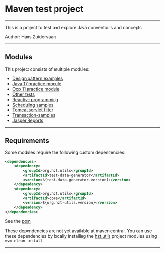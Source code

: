 # Maven test project

---

This is a project to test and explore Java conventions and concepts

Author: Hans Zuidervaart

---

## Modules
This project consists of multiple modules:
- [Design pattern examples](design-patterns-examples/README.md)
- [Java 17 practice module](java-17-practice-module/README.md)
- [Ocp 11 practice module](ocp-11-practice-module/README.md)
- [Other tests](other-tests/README.md)
- [Reactive programming](reactive-streams/README.md)
- [Scheduling samples](scheduling-samples/README.md)
- [Tomcat servlet filter](java-web/README.md)
- [Transaction-samples](transaction-samples/README.md)
- [Jasper Reports](jasper-reports/README.md)

---

## Requirements
Some modules require the following custom dependencies:
```xml
<dependencies>
    <dependency>
        <groupId>org.hzt.utils</groupId>
        <artifactId>test-data-generator</artifactId>
        <version>${test-data-generator.version}</version>
    </dependency>
    <dependency>
        <groupId>org.hzt.utils</groupId>
        <artifactId>core</artifactId>
        <version>${org.hzt-utils.version}</version>
    </dependency>
</dependencies>
```
See the [pom](pom.xml)

These dependencies are not yet available at maven central. You can use these dependencies by locally installing the
[hzt.utils](https://github.com/hanszt/hzt-utils) project modules using `mvm clean install`  

---

